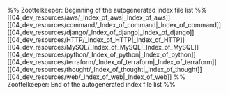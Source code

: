 %% Zoottelkeeper: Beginning of the autogenerated index file list  %%
 [[04_dev_resources/aws/_Index_of_aws|_Index_of_aws]]
 [[04_dev_resources/command/_Index_of_command|_Index_of_command]]
 [[04_dev_resources/django/_Index_of_django|_Index_of_django]]
 [[04_dev_resources/HTTP/_Index_of_HTTP|_Index_of_HTTP]]
 [[04_dev_resources/MySQL/_Index_of_MySQL|_Index_of_MySQL]]
 [[04_dev_resources/python/_Index_of_python|_Index_of_python]]
 [[04_dev_resources/terraform/_Index_of_terraform|_Index_of_terraform]]
 [[04_dev_resources/thought/_Index_of_thought|_Index_of_thought]]
 [[04_dev_resources/web/_Index_of_web|_Index_of_web]]
%% Zoottelkeeper: End of the autogenerated index file list  %%
